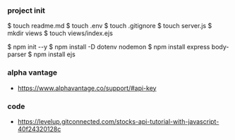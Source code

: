### project init
$ touch readme.md
$ touch .env
$ touch .gitignore
$ touch server.js
$ mkdir views
$ touch views/index.ejs

$ npm init --y
$ npm install -D dotenv nodemon
$ npm install express body-parser
$ npm install ejs

### alpha vantage
- https://www.alphavantage.co/support/#api-key

### code
- https://levelup.gitconnected.com/stocks-api-tutorial-with-javascript-40f24320128c
